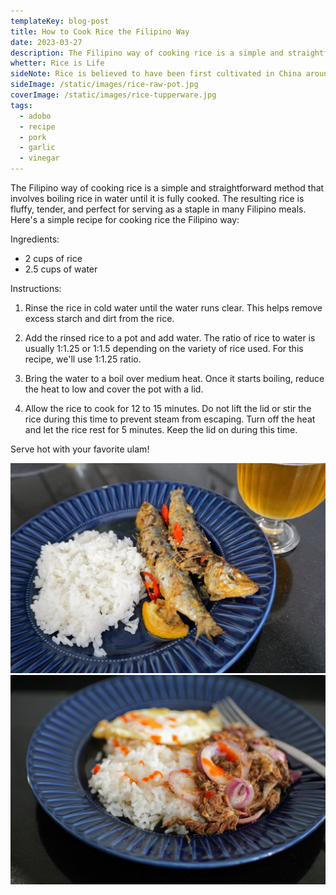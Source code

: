 ```yaml
---
templateKey: blog-post
title: How to Cook Rice the Filipino Way
date: 2023-03-27
description: The Filipino way of cooking rice is a simple and straightforward method that involves boiling rice in water until it is fully cooked. The resulting rice is fluffy, tender, and perfect for serving as a staple in many Filipino meals.
whetter: Rice is Life
sideNote: Rice is believed to have been first cultivated in China around 6,000 years ago, in the Yangtze River valley. From there, rice cultivation spread to other parts of Asia, including India, Southeast Asia, and eventually the Philippines. Archaeological evidence suggests that rice was also cultivated in the Ganges River valley in India around 5,000 years ago. Over time, rice became a staple crop in many parts of Asia and has remained an important food source for millions of people around the world.
sideImage: /static/images/rice-raw-pot.jpg
coverImage: /static/images/rice-tupperware.jpg
tags:
  - adobo
  - recipe
  - pork
  - garlic
  - vinegar
---
```


The Filipino way of cooking rice is a simple and straightforward method that involves boiling rice in water until it is fully cooked. The resulting rice is fluffy, tender, and perfect for serving as a staple in many Filipino meals.
Here's a simple recipe for cooking rice the Filipino way:

Ingredients:

- 2 cups of rice
- 2.5 cups of water

Instructions:

1. Rinse the rice in cold water until the water runs clear. This helps remove excess starch and dirt from the rice.

2. Add the rinsed rice to a pot and add water. The ratio of rice to water is usually 1:1.25 or 1:1.5 depending on the variety of rice used. For this recipe, we'll use 1:1.25 ratio.

3. Bring the water to a boil over medium heat. Once it starts boiling, reduce the heat to low and cover the pot with a lid.

4. Allow the rice to cook for 12 to 15 minutes. Do not lift the lid or stir the rice during this time to prevent steam from escaping. Turn off the heat and let the rice rest for 5 minutes. Keep the lid on during this time.

Serve hot with your favorite ulam!

![Rice with Oven-cooked Sardines](/static/images/rice-and-oven-cooked-sardines-on-plate.jpg)
![Rice with Corned Beef](/static/images/homemade-corned-beef-with-rice-and-fried-egg.jpg)
